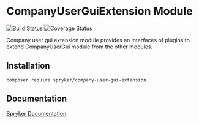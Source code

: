 # CompanyUserGuiExtension Module
[![Build Status](https://travis-ci.org/spryker/company-user-gui-extension.svg)](https://travis-ci.org/spryker/company-user-gui-extension)
[![Coverage Status](https://coveralls.io/repos/github/spryker/company-user-gui-extension/badge.svg)](https://coveralls.io/github/spryker/company-user-gui-extension)

Company user gui extension module provides an interfaces of plugins to extend CompanyUserGui module from the other modules.

## Installation

```
composer require spryker/company-user-gui-extension
```

## Documentation

[Spryker Documentation](https://academy.spryker.com/developing_with_spryker/module_guide/modules.html)
